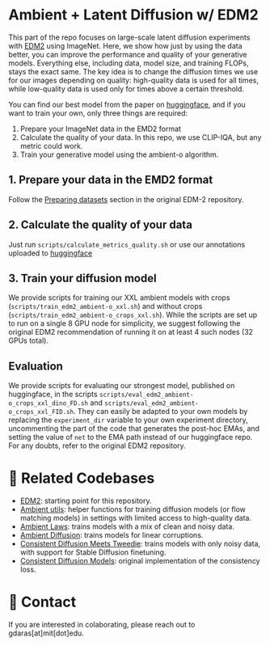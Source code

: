 
# Ambient + Latent Diffusion w/ EDM2

This part of the repo focuses on large-scale latent diffusion experiments with [EDM2](https://github.com/NVlabs/edm2) using ImageNet. Here, we show how just by using the data better, you can improve the performance and quality of your generative models. Everything else, including data, model size, and training FLOPs, stays the exact same. The key idea is to change the diffusion times we use for our images depending on quality: high-quality data is used for all times, while low-quality data is used only for times above a certain threshold.

You can find our best model from the paper on [huggingface](https://huggingface.co/giannisdaras/ambient-o-imagenet512-xxl-with-crops), and if you want to train your own, only three things are required:
1. Prepare your ImageNet data in the EMD2 format
2. Calculate the quality of your data. In this repo, we use CLIP-IQA, but any metric could work.
3. Train your generative model using the ambient-o algorithm.

## 1. Prepare your data in the EMD2 format

Follow the [Preparing datasets](https://github.com/NVlabs/edm2#preparing-datasets) section in the original EDM-2 repository.

## 2. Calculate the quality of your data

Just run `scripts/calculate_metrics_quality.sh` or use our annotations uploaded to [huggingface](https://huggingface.co/datasets/adrianrm/ambient-o-clip-iqa-patches-imagenet)

## 3. Train your diffusion model

We provide scripts for training our XXL ambient models with crops (`scripts/train_edm2_ambient-o_xxl.sh`) and without crops (`scripts/train_edm2_ambient-o_crops_xxl.sh`). While the scripts are set up to run on a single 8 GPU node for simplicity, we suggest following the original EDM2 recommendation of running it on at least 4 such nodes (32 GPUs total).

## Evaluation

We provide scripts for evaluating our strongest model, published on huggingface, in the scripts `scripts/eval_edm2_ambient-o_crops_xxl_dino_FD.sh` and `scripts/eval_edm2_ambient-o_crops_xxl_FID.sh`. They can easily be adapted to your own models by replacing the `experiment_dir` variable to your own experiment directory, uncommenting the part of the code that generates the post-hoc EMAs, and setting the value of `net` to the EMA path instead of our huggingface repo. For any doubts, refer to the original EDM2 repository.

# 🔗 Related Codebases

* [EDM2](https://github.com/NVlabs/edm2): starting point for this repository.
* [Ambient utils](https://github.com/giannisdaras/ambient-utils): helper functions for training diffusion models (or flow matching models) in settings with limited access to high-quality data.
* [Ambient Laws](https://github.com/giannisdaras/ambient-laws): trains models with a mix of clean and noisy data.
* [Ambient Diffusion](https://github.com/giannisdaras/ambient-diffusion): trains models for linear corruptions.
* [Consistent Diffusion Meets Tweedie](https://github.com/giannisdaras/ambient-tweedie): trains models with only noisy data, with support for Stable Diffusion finetuning.
* [Consistent Diffusion Models](https://github.com/giannisdaras/cdm): original implementation of the consistency loss.


# 📧 Contact

If you are interested in colaborating, please reach out to gdaras[at]mit[dot]edu.
